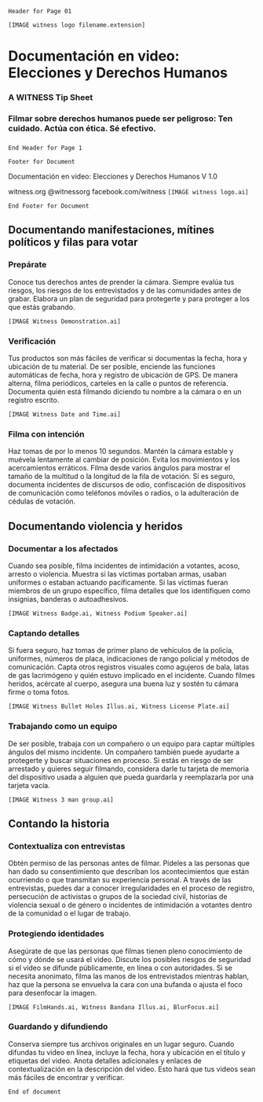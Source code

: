 ```Header for Page 01```

```[IMAGE witness logo filename.extension]```

# Documentación en video: Elecciones y Derechos Humanos
### A WITNESS Tip Sheet
### 
### Filmar sobre derechos humanos puede ser peligroso: Ten cuidado. Actúa con ética. Sé efectivo.
### 
```End Header for Page 1```

``` Footer for Document ```

Documentación en video: Elecciones y Derechos Humanos V 1.0

witness.org @witnessorg facebook.com/witness 
```[IMAGE witness logo.ai]```

``` End Footer for Document ```

## Documentando manifestaciones, mítines políticos y filas para votar
### Prepárate
Conoce tus derechos antes de prender la cámara. Siempre evalúa tus riesgos, los riesgos de los entrevistados y de las comunidades antes de grabar. Elabora un plan de seguridad para protegerte y para proteger a los que estás grabando.

```[IMAGE Witness Demonstration.ai]```

### Verificación
Tus productos son más fáciles de verificar si documentas la fecha, hora y ubicación de tu material. De ser posible, enciende las funciones automáticas de fecha, hora y registro de ubicación de GPS. De manera alterna, filma periódicos, carteles en la calle o puntos de referencia. Documenta quién está filmando diciendo tu nombre a la cámara o en un registro escrito.

```[IMAGE Witness Date and Time.ai]```

### Filma con intención
Haz tomas de por lo menos 10 segundos. Mantén la cámara estable y muévela lentamente al cambiar de posición. Evita los movimientos y los acercamientos erráticos. Filma desde varios ángulos para mostrar el tamaño de la multitud o la longitud de la fila de votación. Si es seguro, documenta incidentes de discursos de odio, confiscación de dispositivos de comunicación como teléfonos móviles o radios, o la adulteración de cédulas de votación.

## Documentando violencia y heridos
### Documentar a los afectados
Cuando sea posible, filma incidentes de intimidación a votantes, acoso, arresto
o violencia. Muestra si las víctimas portaban armas, usaban uniformes o estaban actuando pacíficamente. Si las víctimas fueran miembros de un grupo específico, filma detalles que los identifiquen como insignias, banderas o autoadhesivos.

```[IMAGE Witness Badge.ai, Witness Podium Speaker.ai]```

### Captando detalles
Si fuera seguro, haz tomas de primer plano de vehículos de la policía, uniformes, números de placa, indicaciones de rango policial y métodos de comunicación. Capta otros registros visuales como agujeros de bala, latas de gas lacrimógeno y quién estuvo implicado en el incidente. Cuando filmes heridos, acércate al cuerpo, asegura una buena luz y sostén tu cámara firme o toma fotos.

```[IMAGE Witness Bullet Holes Illus.ai, Witness License Plate.ai]```

### Trabajando como un equipo
De ser posible, trabaja con un compañero o un equipo para captar múltiples ángulos del mismo incidente. Un compañero también puede ayudarte a protegerte y buscar situaciones en proceso. Si estás en riesgo de ser arrestado y quieres seguir filmando, considera darle tu tarjeta de memoria del dispositivo usada a alguien que pueda guardarla y reemplazarla por una tarjeta vacía.

```[IMAGE Witness 3 man group.ai]```

## Contando la historia
### Contextualiza con entrevistas
Obtén permiso de las personas antes de filmar. Pídeles a las personas que han dado su consentimiento que describan los acontecimientos que están ocurriendo o que transmitan su experiencia personal. A través de las entrevistas, puedes dar a conocer irregularidades en el proceso de registro, persecución de activistas o grupos de la sociedad civil, historias de violencia sexual o de género o incidentes de intimidación a votantes dentro de la comunidad o el lugar de trabajo.

### Protegiendo identidades
Asegúrate de que las personas que filmas tienen pleno conocimiento de cómo y dónde se usará el video. Discute los posibles riesgos de seguridad si el video se difunde públicamente, en línea o con autoridades. Si se necesita anonimato, filma las manos de los entrevistados mientras hablan, haz que la persona se envuelva la cara con una bufanda o ajusta el foco para desenfocar la imagen.

```[IMAGE FilmHands.ai, Witness Bandana Illus.ai, BlurFocus.ai]```

### Guardando y difundiendo
Conserva siempre tus archivos originales en un lugar seguro. Cuando difundas tu video en línea, incluye la fecha, hora y ubicación en el título y etiquetas del video. Anota detalles adicionales y enlaces de contextualización en la descripción del video. Esto hará que tus videos sean más fáciles de encontrar y verificar.

```End of document```
